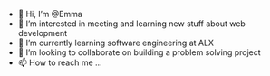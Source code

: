 - 👋 Hi, I’m @Emma
- 👀 I’m interested in meeting and learning new stuff about web development
- 🌱 I’m currently learning software engineering at ALX
- 💞️ I’m looking to collaborate on building a problem solving project
- 📫 How to reach me ...

<!---
Emma0147/Emma0147 is a ✨ special ✨ repository because its `README.md` (this file) appears on your GitHub profile.
You can click the Preview link to take a look at your changes.
--->
